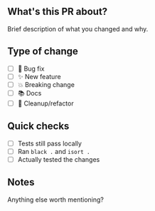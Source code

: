 ## What's this PR about?

Brief description of what you changed and why.

## Type of change
- [ ] 🐛 Bug fix
- [ ] ✨ New feature  
- [ ] 💥 Breaking change
- [ ] 📚 Docs
- [ ] 🧹 Cleanup/refactor

## Quick checks
- [ ] Tests still pass locally
- [ ] Ran `black .` and `isort .` 
- [ ] Actually tested the changes

## Notes
Anything else worth mentioning? 
